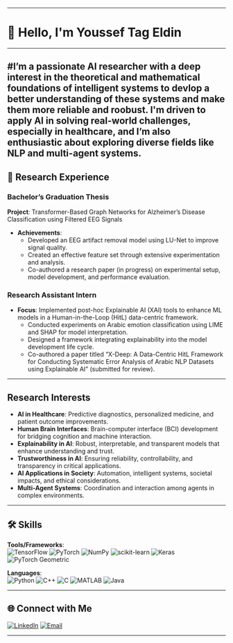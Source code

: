 
---

# 👋 Hello, I'm Youssef Tag Eldin

------
#I’m a passionate AI researcher with a deep interest in the theoretical and mathematical foundations of intelligent systems to devlop a better understanding of these systems and make them more reliable and roobust. 
I'm driven to apply AI in solving real-world challenges, especially in healthcare, and I’m also enthusiastic about exploring diverse fields like NLP and multi-agent systems.
---

## 🔬 Research Experience

### Bachelor’s Graduation Thesis
**Project**: Transformer-Based Graph Networks for Alzheimer’s Disease Classification using Filtered EEG Signals  
- **Achievements**:
  - Developed an EEG artifact removal model using LU-Net to improve signal quality.
  - Created an effective feature set through extensive experimentation and analysis.
  - Co-authored a research paper (in progress) on experimental setup, model development, and performance evaluation.

### Research Assistant Intern
- **Focus**: Implemented post-hoc Explainable AI (XAI) tools to enhance ML models in a Human-in-the-Loop (HitL) data-centric framework.
  - Conducted experiments on Arabic emotion classification using LIME and SHAP for model interpretation.
  - Designed a framework integrating explainability into the model development life cycle.
  - Co-authored a paper titled “X-Deep: A Data-Centric HitL Framework for Conducting Systematic Error Analysis of Arabic NLP Datasets using Explainable AI” (submitted for review).

---

##  Research Interests
- **AI in Healthcare**: Predictive diagnostics, personalized medicine, and patient outcome improvements.
- **Human Brain Interfaces**: Brain-computer interface (BCI) development for bridging cognition and machine interaction.
- **Explainability in AI**: Robust, interpretable, and transparent models that enhance understanding and trust.
- **Trustworthiness in AI**: Ensuring reliability, controllability, and transparency in critical applications.
- **AI Applications in Society**: Automation, intelligent systems, societal impacts, and ethical considerations.
- **Multi-Agent Systems**: Coordination and interaction among agents in complex environments.

---

## 🛠 Skills

**Tools/Frameworks**:  
![TensorFlow](https://img.shields.io/badge/TensorFlow-FF6F00?style=for-the-badge&logo=tensorflow&logoColor=white)
![PyTorch](https://img.shields.io/badge/PyTorch-EE4C2C?style=for-the-badge&logo=pytorch&logoColor=white)
![NumPy](https://img.shields.io/badge/NumPy-013243?style=for-the-badge&logo=numpy&logoColor=white)
![scikit-learn](https://img.shields.io/badge/scikit--learn-F7931E?style=for-the-badge&logo=scikit-learn&logoColor=white)
![Keras](https://img.shields.io/badge/Keras-D00000?style=for-the-badge&logo=keras&logoColor=white)
![PyTorch Geometric](https://img.shields.io/badge/PyTorch_Geometric-007acc?style=for-the-badge&logo=PyTorch-Geometric&logoColor=white)

**Languages**:  
![Python](https://img.shields.io/badge/Python-3670A0?style=for-the-badge&logo=python&logoColor=ffdd54)
![C++](https://img.shields.io/badge/C++-00599C?style=for-the-badge&logo=cplusplus&logoColor=white)
![C](https://img.shields.io/badge/C-00599C?style=for-the-badge&logo=c&logoColor=white)
![MATLAB](https://img.shields.io/badge/MATLAB-0076A8?style=for-the-badge&logo=mathworks&logoColor=white)
![Java](https://img.shields.io/badge/Java-007396?style=for-the-badge&logo=java&logoColor=white)


---

## 🌐 Connect with Me
[![LinkedIn](https://img.shields.io/badge/LinkedIn-0077B5?style=for-the-badge&logo=linkedin&logoColor=white)](https://linkedin.com/in/your-link)
[![Email](https://img.shields.io/badge/Email-D14836?style=for-the-badge&logo=gmail&logoColor=white)](mailto:yosftag2000@gmail.com)

---
